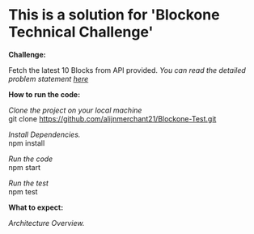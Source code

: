 # This is a solution for 'Blockone Technical Challenge'

**Challenge:**

Fetch the latest 10 Blocks from API provided.
*You can read the detailed problem statement [here](https://github.com/alijnmerchant21/Blockone-Test/blob/main/Web%20App%20Developer%20Technical%20Test.pdf)*



**How to run the code:**

*Clone the project on your local machine* <br>
git clone https://github.com/alijnmerchant21/Blockone-Test.git 
<br>

*Install Dependencies.* <br>
npm install
<br>

*Run the code* <br>
npm start 
<br>

*Run the test* <br>
npm test 



**What to expect:**

*Architecture Overview.*



